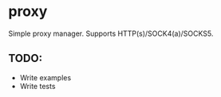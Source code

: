 # proxy
Simple proxy manager. Supports HTTP(s)/SOCK4(a)/SOCKS5.

## TODO:
- Write examples
- Write tests
